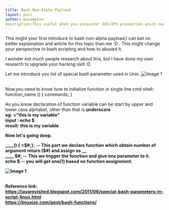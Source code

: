 ```yaml
---
title: Bash Non-Alpha Payload
layout: post
author: mucomplex
description:This useful when you encounter IDS/IPS prevention which need to bypass command execution.
---
```


This might your first introduce to bash non-alpha payload,I can bet no better explaination and article for this topic than me :D . This might change your perspective to bash scripting and how to abused it.<br>

I wonder not much people research about this, but I have done my own research to upgrade your hacking skill :D <br>

Let me introduce you list of special bash parameter used in Unix.
![Image 1](/images/Bypass_trick/bash_nonalpha/Selection_001.png)<br><br>

Now,you need to know how to initialize function in single line cmd shell: <br>
function_name () { commands; } <br>

As you know declaration of function variable can be start by upper and lower case alphabet, other than that is <b>underscore<b> <br>
eg: __="this is my variable"<br>
input : echo $__ <br>
result: this is my variable <br>

Now let's going deep.<br>

____()    {    __=$#;}; -- This part we declare function which obtain number of argument return ($#) and assign as __ <br>
____    $#;		-- This we trigger the function and give one parameter to it. <br>
echo $__ 		-- you will get one(1) based on function assignment. <br>

![Image 1](/images/Bypass_trick/bash_nonalpha/Selection_001.png)<br><br>





Reference link: <br>
https://javarevisited.blogspot.com/2011/06/special-bash-parameters-in-script-linux.html <br>
https://linuxize.com/post/bash-functions/ <br>


